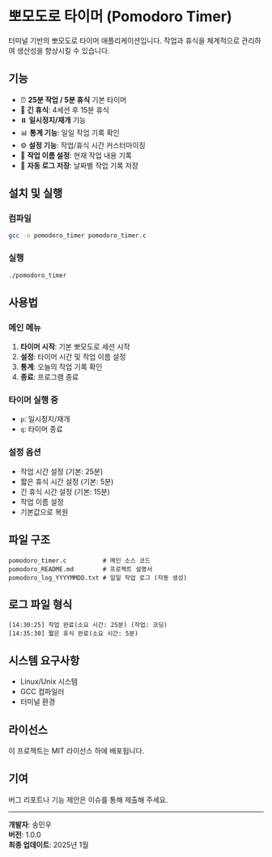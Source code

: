 # 뽀모도로 타이머 (Pomodoro Timer)

터미널 기반의 뽀모도로 타이머 애플리케이션입니다. 작업과 휴식을 체계적으로 관리하여 생산성을 향상시킬 수 있습니다.

## 기능

- ⏰ **25분 작업 / 5분 휴식** 기본 타이머
- 🔄 **긴 휴식**: 4세션 후 15분 휴식
- ⏸️ **일시정지/재개** 기능
- 📊 **통계 기능**: 일일 작업 기록 확인
- ⚙️ **설정 기능**: 작업/휴식 시간 커스터마이징
- 📝 **작업 이름 설정**: 현재 작업 내용 기록
- 💾 **자동 로그 저장**: 날짜별 작업 기록 저장

## 설치 및 실행

### 컴파일
```bash
gcc -o pomodoro_timer pomodoro_timer.c
```

### 실행
```bash
./pomodoro_timer
```

## 사용법

### 메인 메뉴
1. **타이머 시작**: 기본 뽀모도로 세션 시작
2. **설정**: 타이머 시간 및 작업 이름 설정
3. **통계**: 오늘의 작업 기록 확인
4. **종료**: 프로그램 종료

### 타이머 실행 중
- `p`: 일시정지/재개
- `q`: 타이머 종료

### 설정 옵션
- 작업 시간 설정 (기본: 25분)
- 짧은 휴식 시간 설정 (기본: 5분)
- 긴 휴식 시간 설정 (기본: 15분)
- 작업 이름 설정
- 기본값으로 복원

## 파일 구조

```
pomodoro_timer.c          # 메인 소스 코드
pomodoro_README.md        # 프로젝트 설명서
pomodoro_log_YYYYMMDD.txt # 일일 작업 로그 (자동 생성)
```

## 로그 파일 형식

```
[14:30:25] 작업 완료(소요 시간: 25분) (작업: 코딩)
[14:35:30] 짧은 휴식 완료(소요 시간: 5분)
```

## 시스템 요구사항

- Linux/Unix 시스템
- GCC 컴파일러
- 터미널 환경

## 라이선스

이 프로젝트는 MIT 라이선스 하에 배포됩니다.

## 기여

버그 리포트나 기능 제안은 이슈를 통해 제출해 주세요.

---

**개발자**: 송민우  
**버전**: 1.0.0  
**최종 업데이트**: 2025년 1월 